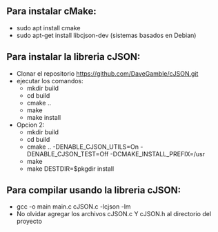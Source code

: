 ##  Para instalar cMake:
*   sudo apt install cmake
*   sudo apt-get install libcjson-dev (sistemas basados en Debian)


## Para instalar la libreria cJSON:
*   Clonar el repositorio https://github.com/DaveGamble/cJSON.git
*   ejecutar los comandos:
    -   mkdir build
    -   cd build
    -   cmake ..
    -   make
    -   make install
*   Opcion 2:
    -   mkdir build
    -   cd build
    -   cmake .. -DENABLE_CJSON_UTILS=On -DENABLE_CJSON_TEST=Off -DCMAKE_INSTALL_PREFIX=/usr
    -   make
    -   make DESTDIR=$pkgdir install

##  Para compilar usando la libreria cJSON:
*   gcc -o main main.c cJSON.c -lcjson -lm
*   No olvidar agregar los archivos cJSON.c Y cJSON.h al directorio del proyecto